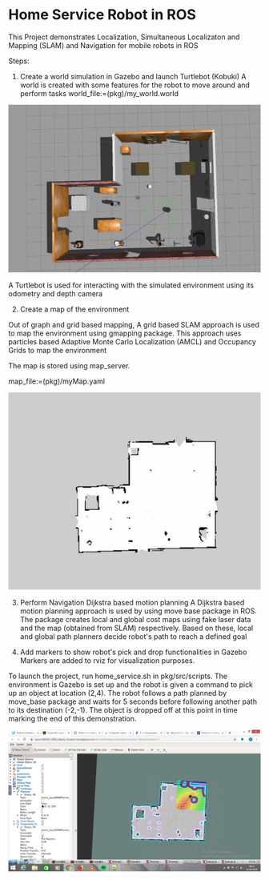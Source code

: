 # Home Service Robot in ROS

This Project demonstrates Localization, Simultaneous Localizaton and Mapping (SLAM) and Navigation for mobile robots in ROS

Steps:
1. Create a world simulation in Gazebo and launch Turtlebot (Kobuki)
A world is created with some features for the robot to move around and perform tasks
world_file:=(pkg)/my_world.world

<img src="https://github.com/thehummingbird/Home_Service_Robot/blob/master/images/world.JPG">

A Turtlebot is used for interacting with the simulated environment using its odometry and depth camera

2. Create a map of the environment

Out of graph and grid based mapping, A grid based SLAM approach is used to map the environment using gmapping package. This approach uses particles based Adaptive Monte Carlo Localization (AMCL) and Occupancy Grids to map the environment

The map is stored using map_server.

map_file:=(pkg)/myMap.yaml

<img src="https://github.com/thehummingbird/Home_Service_Robot/blob/master/images/map_gmapping.JPG">

3. Perform Navigation Dijkstra based motion planning
A Dijkstra based motion planning approach is used by using move base package in ROS. The package creates local and global cost maps using fake laser data and the map (obtained from SLAM) respectively. Based on these, local and global path planners decide robot's path to reach a defined goal

4. Add markers to show robot's pick and drop functionalities in Gazebo
Markers are added to rviz for visualization purposes.


To launch the project, run home_service.sh in pkg/src/scripts. The environment is Gazebo is set up and the robot is given a command to pick up an object at location (2,4). The robot follows a path planned by move_base package and waits for 5 seconds before following another path to its destination (-2,-1). The object is dropped off at this point in time marking the end of this demonstration.

<img src="https://github.com/thehummingbird/Home_Service_Robot/blob/master/images/navigation.jpg">
